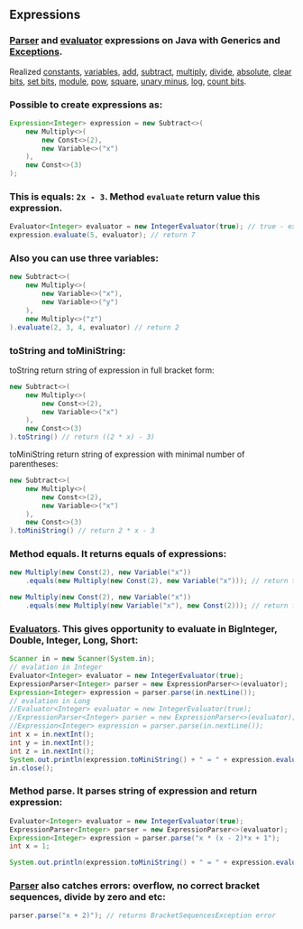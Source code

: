 ## Expressions

### [Parser](src/expression/parser) and [evaluator](src/expression/operation/evaluator) expressions on Java with Generics and [Exceptions](src/expression/exceptions).

Realized [constants](src/expression/operation/Const.java), [variables](src/expression/operation/Variable.java), [add](src/expression/operation/Add.java),
[subtract](src/expression/operation/Subtract.java), [multiply](src/expression/operation/Multiply.java), [divide](src/expression/operation/Divide.java),
[absolute](src/expression/operation/Abs.java), [clear bits](src/expression/operation/Clear.java), [set bits](src/expression/operation/Set.java),
[module](src/expression/operation/Mod.java), [pow](src/expression/operation/Pow.java), [square](src/expression/operation/Square.java),
[unary minus](src/expression/operation/Negate.java), [log](src/expression/operation/Log.java), [count bits](src/expression/operation/Count.java).

### Possible to create expressions as:

```java
Expression<Integer> expression = new Subtract<>(
    new Multiply<>(
        new Const<>(2),
        new Variable<>("x")
    ),
    new Const<>(3)
);
```
### This is equals: ```2x - 3```. Method ```evaluate``` return value this expression.
```java
Evaluator<Integer> evaluator = new IntegerEvaluator(true); // true - exceptions
expression.evaluate(5, evaluator); // return 7
```
### Also you can use three variables:
```java
new Subtract<>(
    new Multiply<>(
        new Variable<>("x"),
        new Variable<>("y")
    ),
    new Multiply<>("z")
).evaluate(2, 3, 4, evaluator) // return 2
```

### toString and toMiniString:
toString return string of expression in full bracket form:
```java
new Subtract<>(
    new Multiply<>(
        new Const<>(2),
        new Variable<>("x")
    ),
    new Const<>(3)
).toString() // return ((2 * x) - 3)
```
toMiniString return string of expression with minimal number of parentheses:
```java
new Subtract<>(
    new Multiply<>(
        new Const<>(2),
        new Variable<>("x")
    ),
    new Const<>(3)
).toMiniString() // return 2 * x - 3
```

### Method equals. It returns equals of expressions:
```java
new Multiply(new Const(2), new Variable("x"))
    .equals(new Multiply(new Const(2), new Variable("x"))); // return true

new Multiply(new Const(2), new Variable("x"))
    .equals(new Multiply(new Variable("x"), new Const(2))); // return false
```

### [Evaluators](src/expression/operation/evaluator). This gives opportunity to evaluate in BigInteger, Double, Integer, Long, Short:
```java
Scanner in = new Scanner(System.in);
// evalation in Integer
Evaluator<Integer> evaluator = new IntegerEvaluator(true);
ExpressionParser<Integer> parser = new ExpressionParser<>(evaluator);
Expression<Integer> expression = parser.parse(in.nextLine());
// evalation in Long
//Evaluator<Integer> evaluator = new IntegerEvaluator(true);
//ExpressionParser<Integer> parser = new ExpressionParser<>(evaluator);
//Expression<Integer> expression = parser.parse(in.nextLine());
int x = in.nextInt();
int y = in.nextInt();
int z = in.nextInt();
System.out.println(expression.toMiniString() + " = " + expression.evaluate(x, y, z, evaluator));
in.close();
```

### Method parse. It parses string of expression and return expression:
```java
Evaluator<Integer> evaluator = new IntegerEvaluator(true);
ExpressionParser<Integer> parser = new ExpressionParser<>(evaluator);
Expression<Integer> expression = parser.parse("x * (x - 2)*x + 1");
int x = 1;

System.out.println(expression.toMiniString() + " = " + expression.evaluate(x, evaluator)); // x * (x - 2) * x + 1 = 0 
```
### [Parser](src/expression/parser) also catches errors: overflow, no correct bracket sequences, divide by zero and etc:
```java
parser.parse("x + 2)"); // returns BracketSequencesException error
```